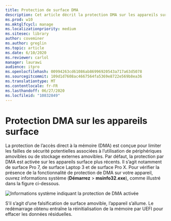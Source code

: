 ```yaml
---
title: Protection de surface DMA
description: Cet article décrit la protection DMA sur les appareils surface compatibles.
ms.prod: w10
ms.mktglfcycl: manage
ms.localizationpriority: medium
ms.sitesec: library
author: coveminer
ms.author: greglin
ms.topic: article
ms.date: 6/10/2020
ms.reviewer: carlol
manager: laurawi
audience: itpro
ms.openlocfilehash: 00994263cd61086ab86996920543a717a63d5078
ms.sourcegitcommit: 109d1d7608ac4667564fa5369e8722e569b8ea36
ms.translationtype: MT
ms.contentlocale: fr-FR
ms.lasthandoff: 06/27/2020
ms.locfileid: "10832849"
---
```

# Protection DMA sur les appareils surface

La protection de l’accès direct à la mémoire (DMA) est conçue pour limiter les failles de sécurité potentielles associées à l’utilisation de périphériques amovibles ou de stockage externes amovibles. Par défaut, la protection par DMA est activée sur les appareils surface plus récents. Il s’agit notamment de surface Pro 7, de surface Laptop 3 et de surface Pro X.  Pour vérifier la présence de la fonctionnalité de protection de DMA sur votre appareil, ouvrez informations système (**Démarrez**  >  **msinfo32.exe**), comme illustré dans la figure ci-dessous.

![Informations système indiquant la protection de DMA activée](images/systeminfodma.png)

S’il s’agit d’une falsification de surface amovible, l’appareil s’allume. Le redémarrage obtenu entraîne la réinitialisation de la mémoire par UEFI pour effacer les données résiduelles.
